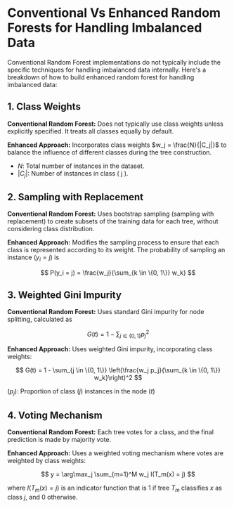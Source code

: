 # Conventional Vs Enhanced Random Forests for Handling Imbalanced Data

Conventional Random Forest implementations do not typically include the specific techniques for handling imbalanced data internally. Here's a breakdown of how to build enhanced random forest for handling imbalanced data:

## 1. Class Weights

**Conventional Random Forest:**
Does not typically use class weights unless explicitly specified. It treats all classes equally by default.

**Enhanced Approach:**
Incorporates class weights $w_j = \frac{N}{|C_j|}$ to balance the influence of different classes during the tree construction.
  - $N$: Total number of instances in the dataset.
  - $|C_j|$: Number of instances in class \( j \).

## 2. Sampling with Replacement

**Conventional Random Forest:**
Uses bootstrap sampling (sampling with replacement) to create subsets of the training data for each tree, without considering class distribution.

**Enhanced Approach:**
Modifies the sampling process to ensure that each class is represented according to its weight. The probability of sampling an instance $(y_i = j)$ is 

$$
P(y_i = j) = \frac{w_j}{\sum_{k \in \{0, 1\}} w_k}
$$

## 3. Weighted Gini Impurity

**Conventional Random Forest:**
Uses standard Gini impurity for node splitting, calculated as

$$
G(t) = 1 - \sum_{j \in \{0, 1\}} p_j^2
$$

**Enhanced Approach:**
Uses weighted Gini impurity, incorporating class weights:

$$
G(t) = 1 - \sum_{j \in \{0, 1\}} \left(\frac{w_j p_j}{\sum_{k \in \{0, 1\}} w_k}\right)^2
$$

$( p_j )$: Proportion of class $( j )$ instances in the node $( t )$

## 4. Voting Mechanism

**Conventional Random Forest:**
Each tree votes for a class, and the final prediction is made by majority vote.

**Enhanced Approach:**
Uses a weighted voting mechanism where votes are weighted by class weights: 

$$
y = \arg\max_j \sum_{m=1}^M w_j I(T_m(x) = j)
$$

where $I(T_m(x) = j)$ is an indicator function that is 1 if tree $T_m$ classifies $x$ as class $j$, and 0 otherwise.
